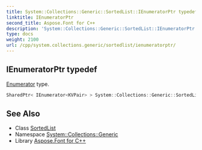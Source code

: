 ```yaml
---
title: System::Collections::Generic::SortedList::IEnumeratorPtr typedef
linktitle: IEnumeratorPtr
second_title: Aspose.Font for C++
description: 'System::Collections::Generic::SortedList::IEnumeratorPtr typedef. Enumerator type in C++.'
type: docs
weight: 2100
url: /cpp/system.collections.generic/sortedlist/ienumeratorptr/
---
```

## IEnumeratorPtr typedef


[Enumerator](../enumerator/) type.

```cpp
SharedPtr< IEnumerator<KVPair> > System::Collections::Generic::SortedList< TKey, TValue >::IEnumeratorPtr
```

## See Also

* Class [SortedList](../)
* Namespace [System::Collections::Generic](../../)
* Library [Aspose.Font for C++](../../../)
